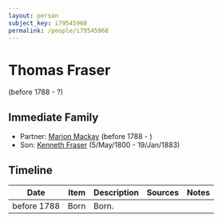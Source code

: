 ```yaml
---
layout: person
subject_key: i79545968
permalink: /people/i79545968
---
```


# Thomas Fraser
(before 1788 - ?)

## Immediate Family

* Partner: [Marion Mackay](./@56151384@-marion-mackay-b1788-d.md) (before 1788 - )
* Son: [Kenneth Fraser](./@61428726@-kenneth-fraser-b1800-5-5-d1883-1-19.md) (5/May/1800 - 19/Jan/1883)

## Timeline

Date | Item | Description | Sources | Notes
---|---|---|---|---
before 1788 | Born | Born. |  | 

